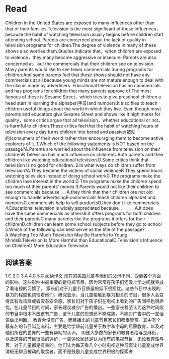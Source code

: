 # Read
Children in the United States are exposed to many influences other than that of their families.Television is the most significant of these influences，because the habit of watching television usually begins before children start attending school.
Parents are concerned about the lack of quality in television programs for children.The degree of violence in many of these shows also worries them.Studies indicate that，when children are exposed to violence，they many become aggressive or insecure. Parents are also concerned at，out the commercials that their children see on television. Many parents would like to see fewer commercials during programs for children.And some parents feel that these shows should not have any commercials at all because young minds are not mature enough to deal with the claims made by advertisers.
Educational television has no commercials and has programs for children that many parents approve of The most famous of these is Sesame Street，which tries to give preschool children a head start in learning the alphabet(字母)and numbers.It also flies to teach children useful things about the world in which they live.
Even though most parents and educators give Sesame Street and shows like it high marks for quality，some critics argue that all television，whether educational or not，is harmful to children.These critics feel that the habit of watching hours of television every day turns children into bored and passive(被动的)consumers of their world rather than encouraging them to become active explorers of it.
1.Which of the following statements is NOT based on the passage?A.Parents are worried about the influence from television on their childrenB Television has much influence on childrenC Both parents and their children like watching educational television.D.Some critics think that television is no good for children.
2.In what ways do children suffer from television?A.They become the victims of social violenceB They spend hours watching television instead of doing school workC The programs make the children lose interest in the world.D The programs make the children spend too much of their parents' money
3.Parents would not like their children to see commercials because ___A.they think that their children ore not old enough to handle advertisingB.commercials teach children alphabet and numbersC.commercials help to sell productsD.they don't like commercials
4.Educational television is widely appreciated because________A.it does have the same commercials as othersB.it offers programs for both children and their parentsC many parents like the programs it offers for their childrenD.children can learn some school subjects before they go to school
5.Which of the following can best serve as the title of the passage?A.Watching Too Much Television May Be Harmful to Young MindsB.Television Is More Harmful than EducationalC.Television's Influence on ChildrenD More Education Television
## 阅读答案
1.C
2.C
3.A
4.C
5.C
阅读译文
现在的美国儿童与他们的父母不同，受到各个方面的影响。这些影响中最重要的是电视节目，因为常常在孩子们还没上学之间就养成了看电视的习惯了。
家长们对于儿童节目质量的低下很担忧。这些节目中出现的暴力的程度也烦恼着他们。研究显示，当儿童接触到暴力相关的节目，很多人会变得具有攻击性或者没有安全感。家长们对于孩子们在电视上看到的广告同样也很担忧。在儿童节目的时间，家长建议减少广告的播出。一些家长甚至认为这种时间段的节目中根本不应该有广告，鉴于儿童的思想还不够成熟，不能对广告中的一些话语做出判断。
教育台没有广告，而且播出的儿童节目家长们都很赞赏。其中有个最有名的节目叫芝麻街，主要是给学龄前儿童关于数字和字母的启蒙教育，以及对他们所在的世界的一些有帮助的认识。
即便大多数的家长和教育者给与芝麻街，以及这类的节目很高的评价，一些评论家还是认为所有的电视节目，无论教育性与否，对于儿童都是有害的。他们认为每天看几个小时电视这种习惯让儿童变成世界消极无聊且被动的取食者，而不是鼓励儿童变成世界积极的探索者
